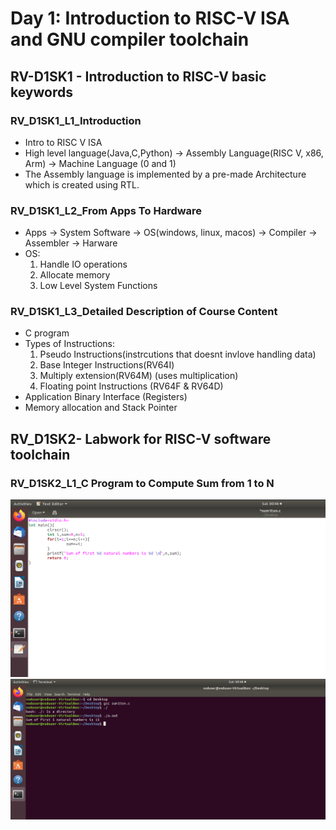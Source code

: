 # Day 1: Introduction to RISC-V ISA and GNU compiler toolchain  

## RV-D1SK1 - Introduction to RISC-V basic keywords  

### RV_D1SK1_L1_Introduction
- Intro to RISC V ISA
- High level language(Java,C,Python) &rarr; Assembly Language(RISC V, x86, Arm) &rarr; Machine Language (0 and 1)
- The Assembly language is implemented by a pre-made Architecture which is created using RTL.

### RV_D1SK1_L2_From Apps To Hardware
- Apps &rarr; System Software &rarr; OS(windows, linux, macos) &rarr; Compiler &rarr; Assembler &rarr; Harware
- OS:  
  1. Handle IO operations
  2. Allocate memory
  3. Low Level System Functions

### RV_D1SK1_L3_Detailed Description of Course Content
- C program
- Types of Instructions:
  1. Pseudo Instructions(instrcutions that doesnt invlove handling data)
  2. Base Integer Instructions(RV64I)
  3. Multiply extension(RV64M) (uses multiplication)
  4. Floating point Instructions (RV64F & RV64D)
- Application Binary Interface (Registers)
- Memory allocation and Stack Pointer

## RV_D1SK2- Labwork for RISC-V software toolchain

### RV_D1SK2_L1_C Program to Compute Sum from 1 to N
![images/Screenshot 2025-05-03 004608.png](images/Screenshot%202025-05-03%20004608.png)
![images/Screenshot 2025-05-03 004812.png](images/Screenshot%202025-05-03%20004812.png)

